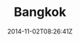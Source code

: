 ---
title: "Bangkok"
date: 2014-11-02T08:26:41Z
draft: false
description: ""
type: post
region: "Southeast Asia"
country: "Thailand"
thumbnail: "bangkok-9.jpg"
---
